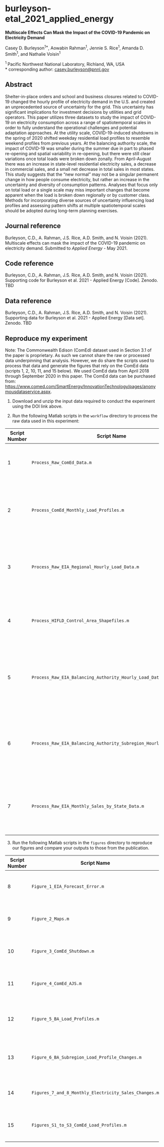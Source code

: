 # burleyson-etal_2021_applied_energy

**Multiscale Effects Can Mask the Impact of the COVID-19 Pandemic on Electricity Demand**

Casey D. Burleyson<sup>1\*</sup>, Aowabin Rahman<sup>1</sup>, Jennie S. Rice<sup>1</sup>, Amanda D. Smith<sup>1</sup>, and Nathalie Voisin<sup>1</sup>  

<sup>1 </sup> Pacific Northwest National Laboratory, Richland, WA, USA  
\* corresponding author: casey.burleyson@pnnl.gov

## Abstract
Shelter-in-place orders and school and business closures related to COVID-19 changed the hourly profile of electricity demand in the U.S. and created an unprecedented source of uncertainty for the grid. This uncertainty has significant implications for investment decisions by utilities and grid operators. This paper utilizes three datasets to study the impact of COVID-19 on electricity consumption across a range of spatiotemporal scales in order to fully understand the operational challenges and potential adaptation approaches. At the utility scale, COVID-19-induced shutdowns in the spring of 2020 shifted weekday residential load profiles to resemble weekend profiles from previous years. At the balancing authority scale, the impact of COVID-19 was smaller during the summer due in part to phased re-opening and spatial variability in re-opening, but there were still clear variations once total loads were broken down zonally. From April-August there was an increase in state-level residential electricity sales, a decrease in commercial sales, and a small net decrease in total sales in most states. This study suggests that the “new normal” may not be a singular permanent change in how people consume electricity, but rather an increase in the uncertainty and diversity of consumption patterns. Analyses that focus only on total load or a single scale may miss important changes that become apparent when the load is broken down regionally or by customer class. Methods for incorporating diverse sources of uncertainty influencing load profiles and assessing pattern shifts at multiple spatiotemporal scales should be adopted during long-term planning exercises.

## Journal reference
Burleyson, C.D., A. Rahman, J.S. Rice, A.D. Smith, and N. Voisin (2021). Multiscale effects can mask the impact of the COVID-19 pandemic on electricity demand. Submitted to *Applied Energy* - May 2021.

## Code reference
Burleyson, C.D., A. Rahman, J.S. Rice, A.D. Smith, and N. Voisin (2021). Supporting code for Burleyson et al. 2021 - Applied Energy [Code]. Zenodo. TBD

## Data reference
Burleyson, C.D., A. Rahman, J.S. Rice, A.D. Smith, and N. Voisin (2021). Supporting data for Burleyson et al. 2021 - Applied Energy [Data set]. Zenodo. TBD

## Reproduce my experiment
Note: The Commonwealth Edison (ComEd) dataset used in Section 3.1 of the paper is proprietary. As such we cannot share the raw or processed data underpinning that analysis. However, we do share the scripts used to process that data and generate the figures that rely on the ComEd data (scripts 1, 2, 10, 11, and 15 below). We used ComEd data from April 2018 through September 2020 in this paper. The ComEd data can be purchased from: https://www.comed.com/SmartEnergy/InnovationTechnology/pages/anonymousdataservice.aspx. 

1. Download and unzip the input data required to conduct the experiment using the DOI link above.

2. Run the following Matlab scripts in the `workflow` directory to process the raw data used in this experiment:

| Script Number | Script Name | Purpose |
| --- | --- | --- |
| 1 | `Process_Raw_ComEd_Data.m` | Process the raw ComEd data into Matlab files |
| 2 | `Process_ComEd_Monthly_Load_Profiles.m` | Process monthly average weekday and weekend ComEd load profiles |
| 3 | `Process_Raw_EIA_Regional_Hourly_Load_Data.m` | Process the raw EIA-930 regional hourly load data into Matlab files |
| 4 | `Process_HIFLD_Control_Area_Shapefiles.m` | Process the shapefiles for HIFLD control areas into Matlab files |
| 5 | `Process_Raw_EIA_Balancing_Authority_Hourly_Load_Data.m` | Process the raw EIA-930 balancing authority hourly load data into Matlab files |
| 6 | `Process_Raw_EIA_Balancing_Authority_Subregion_Hourly_Load_Data.m` | Process the raw EIA-930 balancing authority subregion hourly load data into Matlab files |
| 7 | `Process_Raw_EIA_Monthly_Sales_by_State_Data.m` | Process the raw EIA-860 state electricity sales data into a Matlab file |

3. Run the following Matlab scripts in the `figures` directory to reproduce our figures and compare your outputs to those from the publication.

| Script Number | Script Name | Purpose |
| --- | --- | --- |
| 8 | `Figure_1_EIA_Forecast_Error.m` | Process the underpinning data and generate Fig. 1 |
| 9 | `Figure_2_Maps.m` | Process the underpinning data and generate Fig. 2  |
| 10 | `Figure_3_ComEd_Shutdown.m` | Process the underpinning data and generate Fig. 3 |
| 11 | `Figure_4_ComEd_AJS.m` | Process the underpinning data and generate Fig. 4 |
| 12 | `Figure_5_BA_Load_Profiles.m` | Process the underpinning data and generate Fig. 5 and Figs. S4-S5 |
| 13 | `Figure_6_BA_Subregion_Load_Profile_Changes.m` | Process the underpinning data and generate Fig. 6 and Figs. S6-S7 |
| 14 | `Figures_7_and_8_Monthly_Electricity_Sales_Changes.m` | Process the underpinning data and generate Figs. 7 and 8 |
| 15 | `Figures_S1_to_S3_ComEd_Load_Profiles.m` | Process the underpinning data and generate Figs. S1-S3 |
